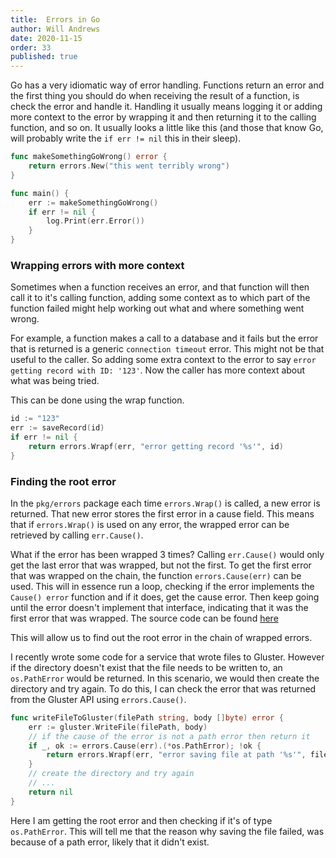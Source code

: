 ```yaml
---
title:  Errors in Go
author: Will Andrews
date: 2020-11-15
order: 33
published: true
---
```


Go has a very idiomatic way of error handling. Functions return an error and the first thing you should do when receiving the result of a function, is check the error and handle it. Handling it usually means logging it or adding more context to the error by wrapping it and then returning it to the calling function, and so on. It usually looks a little like this (and those that know Go, will probably write the `if err != nil`  this in their sleep).

``` go
func makeSomethingGoWrong() error {
    return errors.New("this went terribly wrong")
}

func main() {
    err := makeSomethingGoWrong()
    if err != nil {
        log.Print(err.Error())
    }
}
```

### Wrapping errors with more context

Sometimes when a function receives an error, and that function will then call it to it's calling function, adding some context as to which part of the function failed might help working out what and where something went wrong.

For example, a function makes a call to a database and it fails but the error that is returned is a generic `connection timeout` error. This might not be that useful to the caller. So adding some extra context to the error to say `error getting record with ID: '123'`. Now the caller has more context about what was being tried.

This can be done using the wrap function.

``` go
id := "123"
err := saveRecord(id)
if err != nil {
    return errors.Wrapf(err, "error getting record '%s'", id)
}
```

### Finding the root error
In the `pkg/errors` package each time `errors.Wrap()` is called, a new error is returned. That new error stores the first error in a cause field. This means that if `errors.Wrap()` is used on any error, the wrapped error can be retrieved by calling `err.Cause()`.

What if the error has been wrapped 3 times? Calling `err.Cause()` would only get the last error that was wrapped, but not the first. To get the first error that was wrapped on the chain, the function `errors.Cause(err)` can be used. This will in essence run a loop, checking if the error implements the `Cause() error` function and if it does, get the cause error. Then keep going until the error doesn't implement that interface, indicating that it was the first error that was wrapped. The source code can be found [here](https://github.com/pkg/errors/blob/614d223910a179a466c1767a985424175c39b465/errors.go#L275)

This will allow us to find out the root error in the chain of wrapped errors. 


I recently wrote some code for a service that wrote files to Gluster. However if the directory doesn't exist that the file needs to be written to, an `os.PathError` would be returned. In this scenario, we would then create the directory and try again. To do this, I can check the error that was returned from the Gluster API using `errors.Cause()`.

``` go
func writeFileToGluster(filePath string, body []byte) error {
    err := gluster.WriteFile(filePath, body)
    // if the cause of the error is not a path error then return it
    if _, ok := errors.Cause(err).(*os.PathError); !ok {
        return errors.Wrapf(err, "error saving file at path '%s'", filePath)
    }
    // create the directory and try again
    // ...
    return nil
}
```

Here I am getting the root error and then checking if it's of type `os.PathError`. This will tell me that the reason why saving the file failed, was because of a path error, likely that it didn't exist.

